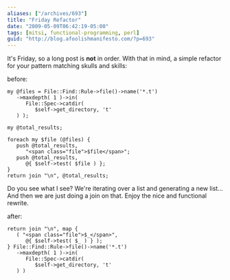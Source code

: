 ```yaml
---
aliases: ["/archives/693"]
title: "Friday Refactor"
date: "2009-05-09T06:42:19-05:00"
tags: [mitsi, functional-programming, perl]
guid: "http://blog.afoolishmanifesto.com/?p=693"
---
```

It's Friday, so a long post is **not** in order. With that in mind, a simple refactor for your pattern matching skulls and skills:

before:

```
my @files = File::Find::Rule->file()->name('*.t')
   ->maxdepth( 1 )->in(
      File::Spec->catdir(
         $self->get_directory, 't'
   ) );

my @total_results;

foreach my $file (@files) {
   push @total_results,
      "<span class="file">$file</span>";
   push @total_results,
      @{ $self->test( $file ) };
}
return join "\n", @total_results;
```

Do you see what I see? We're iterating over a list and generating a new list... And then we are just doing a join on that. Enjoy the nice and functional rewrite.

after:

```
return join "\n", map {
   ( "<span class="file">$_</span>",
      @{ $self->test( $_ ) } );
} File::Find::Rule->file()->name('*.t')
   ->maxdepth( 1 )->in(
      File::Spec->catdir(
         $self->get_directory, 't'
   ) )
```
